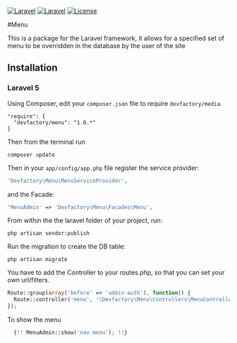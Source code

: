 [![Laravel](https://img.shields.io/badge/Laravel-4.0-orange.svg?style=flat-square)](http://laravel.com)
[![Laravel](https://img.shields.io/badge/Laravel-5.0-orange.svg?style=flat-square)](http://laravel.com)
[![License](http://img.shields.io/badge/license-MIT-brightgreen.svg?style=flat-square)](https://tldrlegal.com/license/mit-license)

#Menu

This is a package for the Laravel framework, it allows for a specified set of menu to be overridden in the database by the user of the site

## Installation

### Laravel 5

Using Composer, edit your `composer.json` file to require `devfactory/media`.

    "require": {
      "devfactory/menu": "1.0.*"
    }

Then from the terminal run

    composer update

Then in your `app/config/app.php` file register the service provider:

```php
'Devfactory\Menu\MenuServiceProvider',
```
and the Facade:

```php
'MenuAdmin' => 'Devfactory\Menu\Facades\Menu',
```

From within the the laravel folder of your project, run:

    php artisan vendor:publish

Run the migration to create the DB table:

    php artisan migrate

You have to add the Controller to your routes.php, so that you can set your own url/filters.

```php
Route::group(array('before' => 'admin-auth'), function() {
  Route::controller('menu', '\Devfactory\Menu\Controllers\MenuController');
});
```

To show the menu

```php
  {!! MenuAdmin::show('nav menu'); !!}
```
